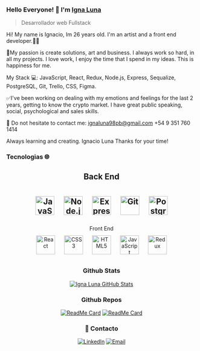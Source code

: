 ### Hello Everyone! 👋 I'm [Igna Luna](https://ignaluna.vercel.app/)
> Desarrollador web Fullstack
<div>
 <p>
Hi! My name is Ignacio, Im 26 years old.
I'm an artist and a front end developer.👩‍💻

🖤My passion is create solutions, art and business. 
I always work so hard, in all my projects. I love work, I enjoy the time that I spend in my ideas. This is happiness for me. 

My Stack 💻:
JavaScript, React, Redux, Node.js, Express, Sequalize, PostgreSQL, Git, Trello, CSS, Figma.

✅I've been working on dealing with my emotions and feelings for the last 2 years, getting to know the crypto market. I have great public speaking, social, psychological and sales skills.

📩 Do not hesitate to contact me: ignaluna98pb@gmail.com +54 9 351 760 1414

Always learning and creating. Ignacio Luna Thanks for your time!
</p>
</div>

### Tecnologias 🌐

<div align="center">  
<h2>  Back End <h2>
<a href="https://www.javascript.com/" target="_blank"><img style="margin: 10px" src="https://profilinator.rishav.dev/skills-assets/javascript-original.svg" alt="JavaScript" height="50" /></a>  
<a href="https://nodejs.org/" target="_blank"><img style="margin: 10px" src="https://profilinator.rishav.dev/skills-assets/nodejs-original-wordmark.svg" alt="Node.js" height="50" /></a>  
<a href="https://expressjs.com/" target="_blank"><img style="margin: 10px" src="https://profilinator.rishav.dev/skills-assets/express-original-wordmark.svg" alt="Express.js" height="50" /></a>  
<a href="https://github.com/" target="_blank"><img style="margin: 10px" src="https://profilinator.rishav.dev/skills-assets/git-scm-icon.svg" alt="Git" height="50" /></a>  
<a href="https://www.postgresql.org/" target="_blank"><img style="margin: 10px" src="https://profilinator.rishav.dev/skills-assets/postgresql-original-wordmark.svg" alt="PostgreSQL" height="50" /></a>  
</div>


 <div align="center">  Front End <div>
<div align="center">  
<a href="https://reactjs.org/" target="_blank"><img style="margin: 10px" src="https://profilinator.rishav.dev/skills-assets/react-original-wordmark.svg" alt="React" height="50" /></a>  
<a href="https://www.w3schools.com/css/" target="_blank"><img style="margin: 10px" src="https://profilinator.rishav.dev/skills-assets/css3-original-wordmark.svg" alt="CSS3" height="50" /></a>  
<a href="https://en.wikipedia.org/wiki/HTML5" target="_blank"><img style="margin: 10px" src="https://profilinator.rishav.dev/skills-assets/html5-original-wordmark.svg" alt="HTML5" height="50" /></a>  
<a href="https://www.javascript.com/" target="_blank"><img style="margin: 10px" src="https://profilinator.rishav.dev/skills-assets/javascript-original.svg" alt="JavaScript" height="50" /></a>  
<a href="https://redux.js.org/" target="_blank"><img style="margin: 10px" src="https://profilinator.rishav.dev/skills-assets/redux-original.svg" alt="Redux" height="50" /></a>
 
 <div>

### Github Stats

[![Igna Luna GitHub Stats](https://github-readme-stats.vercel.app/api?username=ignaluna&show_icons=true&count_private=true)](https://github.com/anandmainali)

### Github Repos

[![ReadMe Card](https://github-readme-stats.vercel.app/api/pin/?username=ignaluna&repo=Pokemon&show_owner=true)](https://github.com/ignaluna/Pokemon)
[![ReadMe Card](https://github-readme-stats.vercel.app/api/pin/?username=Gasnis&repo=Grupo13-PF&show_owner=false)](https://github.com/Gasnis/Grupo13-PF)

<h3> 🤝 Contacto </h3>

<p align="center">
<a href="https://www.linkedin.com/in/ignaluna/" target="_blank"><img alt="LinkedIn" src="https://img.shields.io/badge/LinkedIn-@ignaluna-blue?style=flat&logo=linkedin"></a>
<a href="mailto:ignaluna98pb@gmail.com"><img alt="Email" src="https://img.shields.io/badge/Email-ignaluna98pb@gmail.com-blue?style=flat&logo=gmail"></a>
</p>
